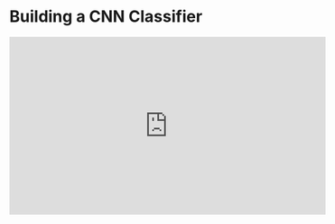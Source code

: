 # Building a CNN Classifier

<iframe width="560" height="315" src="https://www.youtube.com/embed/pXGD7-crS5A" title="YouTube video player" frameborder="0" allow="accelerometer; autoplay; clipboard-write; encrypted-media; gyroscope; picture-in-picture" allowfullscreen></iframe>